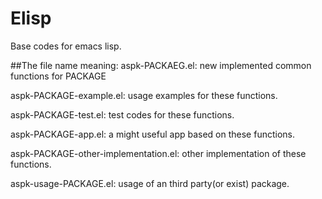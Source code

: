 # Elisp
Base codes for emacs lisp.

##The file name meaning:
aspk-PACKAEG.el: new implemented common functions for PACKAGE

aspk-PACKAGE-example.el: usage examples for these functions.

aspk-PACKAGE-test.el: test codes for these functions.

aspk-PACKAGE-app.el: a might useful app based on these functions.

aspk-PACKAGE-other-implementation.el: other implementation of these functions.

aspk-usage-PACKAGE.el: usage of an third party(or exist) package.

